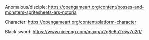 Anomalous/disciple: https://opengameart.org/content/bosses-and-monsters-spritesheets-ars-notoria

Character: https://opengameart.org/content/platform-character

Black sword: https://www.nicepng.com/maxp/u2q8e6u2r5w7u2i1/
